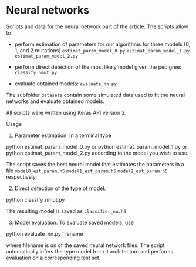 # Neural networks

Scripts and data for the neural network part of the article. The scripts allow to


- perform estimation of parameters for our algorithms for three models (0, 1, and 2 mutations)
  `estimat_param_model_0.py`
  `estimat_param_model_1.py`
  `estimat_param_model_2.py`

- perform direct detection of the most likely model given the pedigree:
  `classify_nmut.py`

- evaluate obtained models:
  `evaluate_nn.py`

The subfolder `datasets` contain some simulated data used to fit the neural networks
and evaluate obtained models.

All scripts were written using Keras API version 2.


Usage

1. Parameter estimation. 
In a terminal type

python estimat_param_model_0.py 
or
python estimat_param_model_1.py 
or
python estimat_param_model_2.py 
according to the model you wish to use.

The script saves the best neural model that estimates the parameters in a file
`model0_est_param.h5`
`model1_est_param.h5`
`model2_est_param.h5`
respectively.


2. Direct detection of the type of model:

python classify_nmut.py

The resulting model is saved as `classifier_nn.h5`

3. Model evaluation.
To evaluate saved models, use

python evaluate_nn.py filename

where filename is on of the saved neural network files.
The script automatically infers the type model from it architecture and performs 
evaluation on a corresponding test set.





